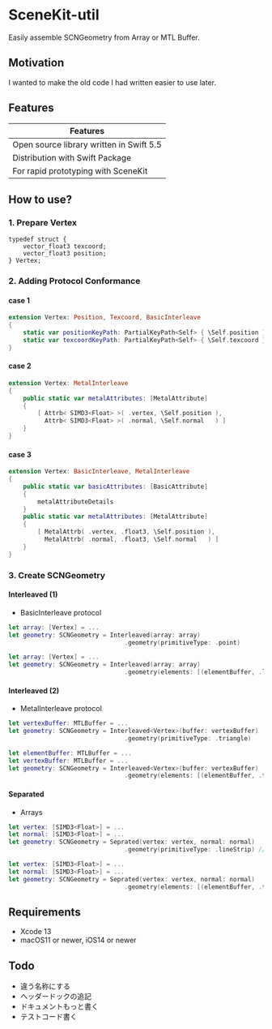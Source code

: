 # SceneKit-util

Easily assemble SCNGeometry from Array or MTL Buffer.

## Motivation

I wanted to make the old code I had written easier to use later.

## Features

|Features|
|-|
|Open source library written in Swift 5.5|
|Distribution with Swift Package|
|For rapid prototyping with SceneKit|


## How to use?

### 1. Prepare Vertex

``` Metal
typedef struct {
    vector_float3 texcoord;
    vector_float3 position;
} Vertex;
```

### 2. Adding Protocol Conformance

#### case 1

``` Swift
extension Vertex: Position, Texcoord, BasicInterleave
{
    static var positionKeyPath: PartialKeyPath<Self> { \Self.position }
    static var texcoordKeyPath: PartialKeyPath<Self> { \Self.texcoord }
}
```

#### case 2

``` Swift
extension Vertex: MetalInterleave
{
    public static var metalAttributes: [MetalAttribute]
    {
        [ Attrb< SIMD3<Float> >( .vertex, \Self.position ),
          Attrb< SIMD3<Float> >( .normal, \Self.normal   ) ]
    }
}
```

#### case 3

``` Swift
extension Vertex: BasicInterleave, MetalInterleave
{
    public static var basicAttributes: [BasicAttribute]
    {
        metalAttributeDetails
    }
    public static var metalAttributes: [MetalAttribute]
    {
        [ MetalAttrb( .vertex, .float3, \Self.position ),
          MetalAttrb( .normal, .float3, \Self.normal   ) ]
    }
}
```

### 3. Create SCNGeometry

#### Interleaved (1)
 - BasicInterleave protocol

``` Swift
let array: [Vertex] = ...
let geometry: SCNGeometry = Interleaved(array: array)
                                .geometry(primitiveType: .point)
```

``` Swift
let array: [Vertex] = ...
let geometry: SCNGeometry = Interleaved(array: array)
                                .geometry(elements: [(elementBuffer, .line)])
```

#### Interleaved (2)
 - MetalInterleave protocol

``` Swift
let vertexBuffer: MTLBuffer = ...
let geometry: SCNGeometry = Interleaved<Vertex>(buffer: vertexBuffer)
                                .geometry(primitiveType: .triangle)
```

``` Swift
let elementBuffer: MTLBuffer = ...
let vertexBuffer: MTLBuffer = ...
let geometry: SCNGeometry = Interleaved<Vertex>(buffer: vertexBuffer)
                                .geometry(elements: [(elementBuffer, .triangleStrip)])
```

#### Separated
- Arrays

``` Swift
let vertex: [SIMD3<Float>] = ...
let normal: [SIMD3<Float>] = ...
let geometry: SCNGeometry = Seprated(vertex: vertex, normal: normal)
                                .geometry(primitiveType: .lineStrip) // !!
```

``` Swift
let vertex: [SIMD3<Float>] = ...
let normal: [SIMD3<Float>] = ...
let geometry: SCNGeometry = Seprated(vertex: vertex, normal: normal)
                                .geometry(elements: [(elementBuffer, .triangle)])
```

## Requirements

- Xcode 13
- macOS11 or newer, iOS14 or newer

## Todo

- 違う名称にする
- ヘッダードックの追記
- ドキュメントもっと書く
- テストコード書く

